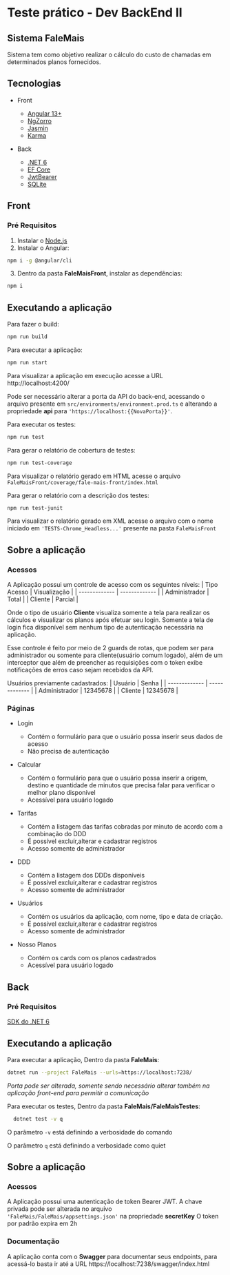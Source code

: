 # Teste prático - Dev BackEnd II

## Sistema FaleMais

Sistema tem como objetivo realizar o cálculo do custo de chamadas em determinados planos fornecidos.

## Tecnologias

* Front
  * [Angular 13+](https://angular.io)
  * [NgZorro](https://ng.ant.design/docs/introduce/en)
  * [Jasmin](https://jasmine.github.io/)
  * [Karma](https://karma-runner.github.io/latest/index.html)

* Back
  * [.NET 6](https://docs.microsoft.com/en-us/dotnet/core/whats-new/dotnet-6)
  * [EF Core](https://docs.microsoft.com/pt-br/ef/core/)
  * [JwtBearer](https://docs.microsoft.com/pt-br/dotnet/api/microsoft.aspnetcore.authentication.jwtbearer?view=aspnetcore-6.0)
  * [SQLite](https://www.nuget.org/packages/Microsoft.EntityFrameworkCore.Sqlite/#supportedframeworks-body-tab)


## Front

### Pré Requisitos

1. Instalar o  [Node.js](https://nodejs.org)
2. Instalar o Angular:
  ```bash
  npm i -g @angular/cli
  ```
3. Dentro da pasta **FaleMaisFront**, instalar as dependências:
  ```bash
  npm i
  ```

## Executando a aplicação

Para fazer o build:

```bash
npm run build
```

Para executar a aplicação:

```bash
npm run start
```

Para visualizar a aplicação em execução acesse a URL http://localhost:4200/

Pode ser necessário alterar a porta da API do back-end, acessando o arquivo presente em
```src/environments/environment.prod.ts``` e alterando a propriedade **api** para ```'https://localhost:{{NovaPorta}}'```.

Para executar os testes:

```bash
npm run test
```

Para gerar o relatório de cobertura de testes:

```bash
npm run test-coverage
```

Para visualizar o relatório gerado em HTML acesse o arquivo ```FaleMaisFront/coverage/fale-mais-front/index.html```

Para gerar o relatório com a descrição dos testes:

```bash
npm run test-junit
```

Para visualizar o relatório gerado em XML acesse o arquivo com o nome iniciado em ```'TESTS-Chrome_Headless...'``` presente na pasta ```FaleMaisFront```

## Sobre a aplicação

### Acessos
A Aplicação possui um controle de acesso com os seguintes níveis:
| Tipo Acesso   | Visualização  |
| ------------- | ------------- |
| Administrador | Total         |
| Cliente       | Parcial       |

Onde o tipo de usuário **Cliente** visualiza somente a tela para realizar os cálculos e visualizar os planos após efetuar seu login. Somente a tela de login fica disponível sem nenhum tipo de autenticação necessária na aplicação.

Esse controle é feito por meio de 2 guards de rotas, que podem ser para administrador ou somente para cliente(usuário comum logado), além de um interceptor que além de preencher as requisições com o token exibe notificações de erros caso sejam recebidos da API.

Usuários previamente cadastrados:
| Usuário       | Senha         |
| ------------- | ------------- |
| Administrador | 12345678      |
| Cliente       | 12345678      |

### Páginas
* Login
  * Contém o formulário para que o usuário possa inserir seus dados de acesso
  * Não precisa de autenticação

* Calcular
  * Contém o formulário para que o usuário possa inserir a origem, destino e quantidade de minutos que precisa falar para verificar o melhor plano disponível
  * Acessível para usuário logado

* Tarifas
  * Contém a listagem das tarifas cobradas por minuto de acordo com a combinação do DDD
  * É possível excluír,alterar e cadastrar registros
  * Acesso somente de administrador

* DDD
  * Contém a listagem dos DDDs disponíveis
  * É possível excluír,alterar e cadastrar registros
  * Acesso somente de administrador

* Usuários
  * Contém os usuários da aplicação, com nome, tipo e data de criação.
  * É possível excluír,alterar e cadastrar registros
  * Acesso somente de administrador

* Nosso Planos
  * Contém os cards com os planos cadastrados
  * Acessível para usuário logado

## Back

### Pré Requisitos

[SDK do .NET 6](https://dotnet.microsoft.com/en-us/download/dotnet/6.0)

## Executando a aplicação

Para executar a aplicação, Dentro da pasta **FaleMais**:

```bash
dotnet run --project FaleMais --urls=https://localhost:7238/
```

*Porta pode ser alterada, somente sendo necessário alterar também na aplicação front-end para permitir a comunicação*

Para executar os testes, Dentro da pasta **FaleMais/FaleMaisTestes**:

```bash
  dotnet test -v q
  ```
O parâmetro ```-v``` está definindo a verbosidade do comando

O parâmetro ```q``` está definindo a verbosidade como quiet

## Sobre a aplicação

### Acessos

A Aplicação possui uma autenticação de token Bearer JWT.
A chave privada pode ser alterada no arquivo ```'FaleMais/FaleMais/appsettings.json'``` na propriedade **secretKey**
O token por padrão expira em 2h

### Documentação

A aplicação conta com o **Swagger** para documentar seus endpoints, para acessá-lo basta ir até a URL https://localhost:7238/swagger/index.html